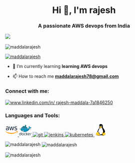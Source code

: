 <h1 align="center">Hi 👋, I'm rajesh</h1>
<h3 align="center">A passionate AWS devops from India</h3>
<img src="https://www.pngkey.com/png/full/484-4849946_clipart-clouds-animated-gif-implementation-icon.png">

<p align="left"> <img src="https://komarev.com/ghpvc/?username=maddalarajesh&label=Profile%20views&color=0e75b6&style=flat" alt="maddalarajesh" /> </p>

<p align="left"> <a href="https://github.com/ryo-ma/github-profile-trophy"><img src="https://github-profile-trophy.vercel.app/?username=maddalarajesh" alt="maddalarajesh" /></a> </p>

- 🌱 I’m currently learning **learning AWS devops**

- 📫 How to reach me **maddalarajesh78@gmail.com**

<h3 align="left">Connect with me:</h3>
<p align="left">
<a href="https://linkedin.com/in/www.linkedin.com/in/ rajesh-maddala-7a1846250" target="blank"><img align="center" src="https://raw.githubusercontent.com/rahuldkjain/github-profile-readme-generator/master/src/images/icons/Social/linked-in-alt.svg" alt="www.linkedin.com/in/ rajesh-maddala-7a1846250" height="30" width="40" /></a>
</p>

<h3 align="left">Languages and Tools:</h3>
<p align="left"> <a href="https://aws.amazon.com" target="_blank" rel="noreferrer"> <img src="https://raw.githubusercontent.com/devicons/devicon/master/icons/amazonwebservices/amazonwebservices-original-wordmark.svg" alt="aws" width="40" height="40"/> </a> <a href="https://www.docker.com/" target="_blank" rel="noreferrer"> <img src="https://raw.githubusercontent.com/devicons/devicon/master/icons/docker/docker-original-wordmark.svg" alt="docker" width="40" height="40"/> </a> <a href="https://git-scm.com/" target="_blank" rel="noreferrer"> <img src="https://www.vectorlogo.zone/logos/git-scm/git-scm-icon.svg" alt="git" width="40" height="40"/> </a> <a href="https://www.jenkins.io" target="_blank" rel="noreferrer"> <img src="https://www.vectorlogo.zone/logos/jenkins/jenkins-icon.svg" alt="jenkins" width="40" height="40"/> </a> <a href="https://kubernetes.io" target="_blank" rel="noreferrer"> <img src="https://www.vectorlogo.zone/logos/kubernetes/kubernetes-icon.svg" alt="kubernetes" width="40" height="40"/> </a> <a href="https://www.linux.org/" target="_blank" rel="noreferrer"> <img src="https://raw.githubusercontent.com/devicons/devicon/master/icons/linux/linux-original.svg" alt="linux" width="40" height="40"/> </a> </p>

<p><img align="left" src="https://github-readme-stats.vercel.app/api/top-langs?username=maddalarajesh&show_icons=true&locale=en&layout=compact" alt="maddalarajesh" /></p>

<p>&nbsp;<img align="center" src="https://github-readme-stats.vercel.app/api?username=maddalarajesh&show_icons=true&locale=en" alt="maddalarajesh" /></p>

<p><img align="center" src="https://github-readme-streak-stats.herokuapp.com/?user=maddalarajesh&" alt="maddalarajesh" /></p>
